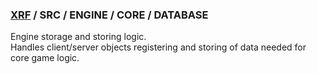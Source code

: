 ### [XRF](../../../..) / SRC / ENGINE / CORE / DATABASE

Engine storage and storing logic. <br/>
Handles client/server objects registering and storing of data needed for core game logic.
